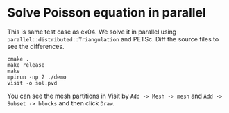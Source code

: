 # Solve Poisson equation in parallel

This is same test case as ex04. We solve it in parallel using `parallel::distributed::Triangulation` and PETSc. Diff the source files to see the differences.

```shell
cmake .
make release
make
mpirun -np 2 ./demo
visit -o sol.pvd
```

You can see the mesh partitions in Visit by `Add -> Mesh -> mesh` and `Add -> Subset -> blocks` and then click `Draw`.
